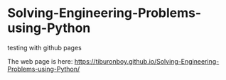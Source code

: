 # Solving-Engineering-Problems-using-Python

testing with github pages

The web page is here: https://tiburonboy.github.io/Solving-Engineering-Problems-using-Python/

